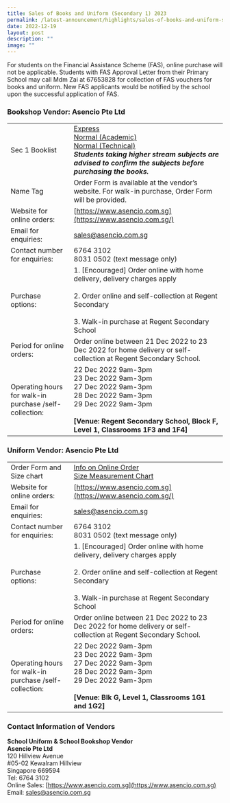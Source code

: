 ```yaml
---
title: Sales of Books and Uniform (Secondary 1) 2023
permalink: /latest-announcement/highlights/sales-of-books-and-uniform-secondary-1-2023/
date: 2022-12-19
layout: post
description: ""
image: ""
---
```

For students on the Financial Assistance Scheme (FAS), online purchase will not be applicable. Students with FAS Approval Letter from their Primary School may call Mdm Zai at 67653828 for collection of FAS vouchers for books and uniform. New FAS applicants would be notified by the school upon the successful application of FAS.

### **Bookshop Vendor: Asencio Pte Ltd**

|  |  |
| -------- | -------- |
| Sec 1 Booklist     | [Express](/files/Booklist%202023_RGS%20S1Exp.pdf)<br>[Normal (Academic)](/files/Booklist%202023_RGS%20S1NA.pdf)<br>[Normal (Technical)](/files/Booklist%202023_RGS%20S1NT.pdf)<br>***Students taking higher stream subjects are advised to confirm the subjects before purchasing the books.***    |
| Name Tag     | Order Form is available at the vendor’s website. For walk-in purchase, Order Form will be provided.    |
| Website for online orders:     | [https://www.asencio.com.sg](https://www.asencio.com.sg/)    |
| Email for enquiries:     | [sales@asencio.com.sg](mailto:sales@asencio.com.sg)    |
| Contact number for enquiries:     | 6764 3102<br>8031 0502 (text message only)    |
| Purchase options:     | 1. [Encouraged] Order online with home delivery, delivery charges apply<br><br>2. Order online and self-collection at Regent Secondary<br><br>3. Walk-in purchase at Regent Secondary School    |
| Period for online orders:     | Order online between 21 Dec 2022 to 23 Dec 2022 for home delivery or self-collection at Regent Secondary School.    |
| Operating hours for walk-in purchase /self-collection:     | 22 Dec 2022 9am-3pm<br>23 Dec 2022 9am-3pm<br>27 Dec 2022 9am-3pm<br>28 Dec 2022 9am-3pm<br>29 Dec 2022 9am-3pm<br><br>**[Venue: Regent Secondary School, Block F, Level 1, Classrooms 1F3 and 1F4]**    |

### **Uniform Vendor: Asencio Pte Ltd**

|  |  |
| -------- | -------- |
| Order Form and Size chart     | [Info on Online Order](/files/updated%20online%20uniform%20purchase%20info%202022%20(Regent%20Sec%20Sch).pdf)<br>[Size Measurement Chart](/files/Regent%20Sec%20size%20guide%20and%20measurements%202022.pdf)    |
| Website for online orders:     | [https://www.asencio.com.sg](https://www.asencio.com.sg/)    |
| Email for enquiries:     | [sales@asencio.com.sg](mailto:sales@asencio.com.sg)    |
| Contact number for enquiries:     | 6764 3102<br>8031 0502 (text message only)    |
| Purchase options:     | 1. [Encouraged] Order online with home delivery, delivery charges apply<br><br>2. Order online and self-collection at Regent Secondary<br><br>3. Walk-in purchase at Regent Secondary School    |
| Period for online orders:     | Order online between 21 Dec 2022 to 23 Dec 2022 for home delivery or self-collection at Regent Secondary School.    |
| Operating hours for walk-in purchase /self-collection:     | 22 Dec 2022 9am-3pm<br>23 Dec 2022 9am-3pm<br>27 Dec 2022 9am-3pm<br>28 Dec 2022 9am-3pm<br>29 Dec 2022 9am-3pm<br><br>**[**Venue: Blk G, Level 1, Classrooms 1G1 and 1G2**]**    |


### **Contact Information of Vendors**

**School Uniform &amp; School Bookshop Vendor**<br>**Asencio Pte Ltd**<br>120 Hillview Avenue<br>#05-02 Kewalram Hillview<br>Singapore 669594<br>Tel: 6764 3102<br>Online Sales: [https://www.asencio.com.sg](https://www.asencio.com.sg)<br>Email: [sales@asencio.com.sg](mailto:sales@asencio.com.sg)